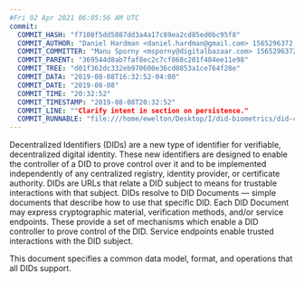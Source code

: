 ```yaml
---
#Fri 02 Apr 2021 06:05:56 AM UTC
commit:
  COMMIT_HASH: "f7108f5dd5887dd3a4a17c89ea2cd85ed0bc95f8"
  COMMIT_AUTHOR: "Daniel Hardman <daniel.hardman@gmail.com> 1565296372 -0600"
  COMMIT_COMMITTER: "Manu Sporny <msporny@digitalbazaar.com> 1565296372 -0400"
  COMMIT_PARENT: "369544d8ab7faf8ec2c7cf868c201f484ee11e98"
  COMMIT_TREE: "d01f362dc332eb970600e36cd0853a1ce764f28e"
  COMMIT_DATA: "2019-08-08T16:32:52-04:00"
  COMMIT_DATE: "2019-08-08"
  COMMIT_TIME: "20:32:52"
  COMMIT_TIMESTAMP: "2019-08-08T20:32:52"
  COMMIT_LINE: ""Clarify intent in section on persistence."
  COMMIT_RUNNABLE: "file:///home/ewelton/Desktop/I/did-biometrics/did-core-dataset/analysis/gitinfo/f7108f5dd5887dd3a4a17c89ea2cd85ed0bc95f8/snapshot/index.html"
---
```


<section id="abstract">
<p>
Decentralized Identifiers (DIDs) are a new type of identifier for
verifiable, decentralized digital identity. These new identifiers
are designed to enable the controller of a DID to prove control over
it and to be implemented independently of any centralized registry,
identity provider, or certificate authority. DIDs are URLs that relate
a DID subject to means for trustable interactions with that subject.
DIDs resolve to DID Documents — simple documents that describe how to
use that specific DID. Each DID Document may express cryptographic
material, verification methods, and/or service endpoints. These provide
a set of mechanisms which enable a DID controller to prove control of the
DID. Service endpoints enable trusted interactions with the DID subject.
    </p>
<p>
This document specifies a common data model, format, and operations that
all DIDs support. 
    </p>
</section>
